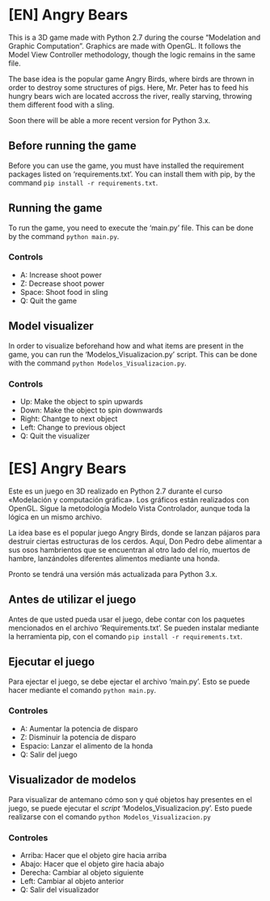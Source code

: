 # [EN] Angry Bears

This is a 3D game made with Python 2.7 during the course “Modelation and Graphic Computation”.
Graphics are made with OpenGL.
It follows the Model View Controller methodology, though the logic remains in the same file.

The base idea is the popular game Angry Birds, where birds are thrown in order to destroy some structures of pigs.
Here, Mr. Peter has to feed his hungry bears wich are located accross the river, really starving, throwing them different
food with a sling.

Soon there will be able a more recent version for Python 3.x.


## Before running the game

Before you can use the game, you must have installed the requirement packages listed on ‘requirements.txt’.
You can install them with pip, by the command `pip install -r requirements.txt`.


## Running the game

To run the game, you need to execute the ‘main.py’ file.
This can be done by the command `python main.py`.


### Controls

- A: Increase shoot power
- Z: Decrease shoot power
- Space: Shoot food in sling
- Q: Quit the game


## Model visualizer

In order to visualize beforehand how and what items are present in the game, you can run the ‘Modelos_Visualizacion.py’
script.
This can be done with the command `python Modelos_Visualizacion.py`.

### Controls

- Up: Make the object to spin upwards
- Down: Make the object to spin downwards
- Right: Chantge to next object
- Left: Change to previous object
- Q: Quit the visualizer


# [ES] Angry Bears

Este es un juego en 3D realizado en Python 2.7 durante el curso «Modelación y computación gráfica».
Los gráficos están realizados con OpenGL.
Sigue la metodología Modelo Vista Controlador, aunque toda la lógica en un mismo archivo.

La idea base es el popular juego Angry Birds, donde se lanzan pájaros para destruir ciertas estructuras de los cerdos.
Aquí, Don Pedro debe alimentar a sus osos hambrientos que se encuentran al otro lado del río, muertos de hambre, lanzándoles
diferentes alimentos mediante una honda.

Pronto se tendrá una versión más actualizada para Python 3.x.


## Antes de utilizar el juego

Antes de que usted pueda usar el juego, debe contar con los paquetes mencionados en el archivo ‘Requirements.txt’.
Se pueden instalar mediante la herramienta pip, con el comando `pip install -r requirements.txt`.


## Ejecutar el juego

Para ejectar el juego, se debe ejectar el archivo ‘main.py’.
Esto se puede hacer mediante el comando `python main.py`.


### Controles

- A: Aumentar la potencia de disparo
- Z: Disminuir la potencia de disparo
- Espacio: Lanzar el alimento de la honda
- Q: Salir del juego


## Visualizador de modelos

Para visualizar de antemano cómo son y qué objetos hay presentes en el juego, se puede ejecutar el *script* ‘Modelos_Visualizacion.py’.
Esto puede realizarse con el comando `python Modelos_Visualizacion.py`

### Controles

- Arriba: Hacer que el objeto gire hacia arriba
- Abajo: Hacer que el objeto gire hacia abajo
- Derecha: Cambiar al objeto siguiente
- Left: Cambiar al objeto anterior
- Q: Salir del visualizador

